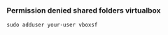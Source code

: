 ###  Permission denied shared folders virtualbox





 

```shell
sudo adduser your-user vboxsf
```
